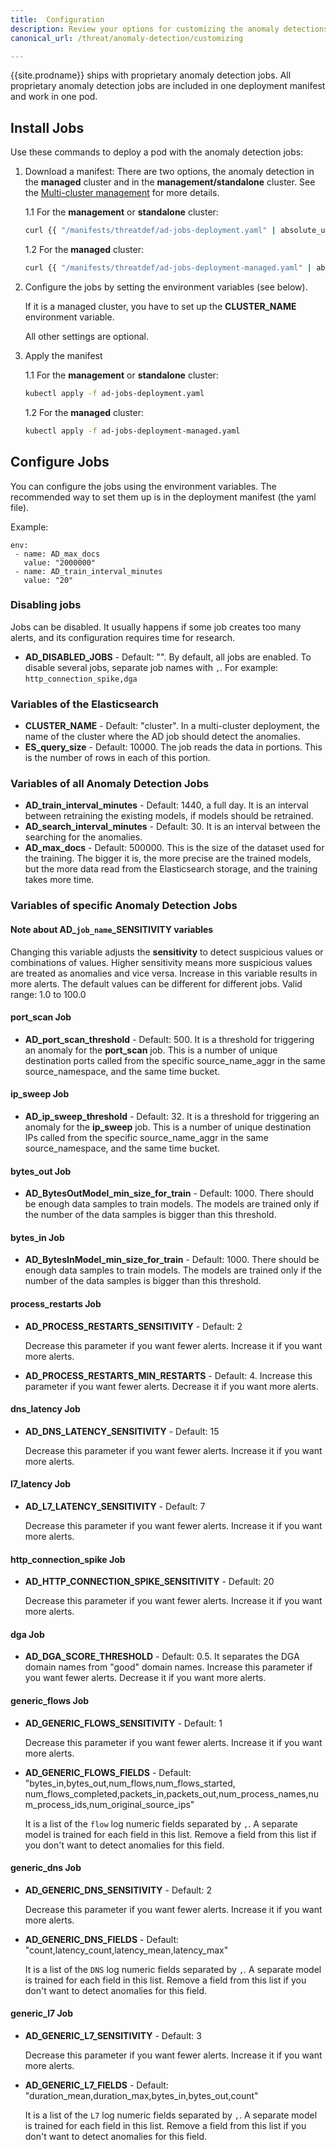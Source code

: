 ```yaml
---
title:  Configuration
description: Review your options for customizing the anomaly detections jobs.
canonical_url: /threat/anomaly-detection/customizing

---
```


{{site.prodname}} ships with proprietary anomaly detection jobs.
All proprietary anomaly detection jobs are included in one deployment manifest and work in one pod.

## Install Jobs
Use these commands to deploy a pod with the anomaly detection jobs:

1. Download a manifest:
There are two options, the anomaly detection in the **managed** cluster and in the **management/standalone** cluster.
   See the [Multi-cluster management] for more details.

    1.1 For the **management** or **standalone** cluster:
    ```bash
    curl {{ "/manifests/threatdef/ad-jobs-deployment.yaml" | absolute_url }} -O
    ```
    1.2 For the **managed** cluster:
    ```bash
    curl {{ "/manifests/threatdef/ad-jobs-deployment-managed.yaml" | absolute_url }} -O
    ```

2. Configure the jobs by setting the environment variables (see below).

   If it is a managed cluster, you have to set up the **CLUSTER_NAME** environment variable.

   All other settings are optional.

3. Apply the manifest

    1.1 For the **management** or **standalone** cluster:
    ```bash
    kubectl apply -f ad-jobs-deployment.yaml
    ```
    1.2 For the **managed** cluster:
    ```bash
    kubectl apply -f ad-jobs-deployment-managed.yaml
    ```

## Configure Jobs
You can configure the jobs using the environment variables.
The recommended way to set them up is in the deployment manifest (the yaml file).

Example:

```
env:
 - name: AD_max_docs
   value: "2000000"
 - name: AD_train_interval_minutes
   value: "20"
```

### Disabling jobs
Jobs can be disabled. It usually happens if some job creates too many alerts,
and its configuration requires time for research.
- **AD_DISABLED_JOBS** - Default: "". By default, all jobs are enabled.
To disable several jobs, separate job names with `,`.
For example: `http_connection_spike,dga`




### Variables of the Elasticsearch
-   **CLUSTER_NAME** - Default: "cluster".
In a multi-cluster deployment, the name of the cluster where the AD job should detect the anomalies.
-   **ES_query_size** - Default: 10000.
The job reads the data in portions. This is the number of rows in each of this portion.

### Variables of all Anomaly Detection Jobs
-   **AD_train_interval_minutes** - Default: 1440, a full day. It is an interval between retraining the existing models, if models should be retrained.
-   **AD_search_interval_minutes** - Default: 30. It is an interval between the searching for the anomalies.
-   **AD_max_docs** - Default: 500000. This is the size of the dataset used for the training. The bigger it is, the more precise are the trained models, but the more data read from the Elasticsearch storage, and the training takes more time.

### Variables of specific Anomaly Detection Jobs

#### Note about AD_`job_name`_SENSITIVITY variables
  Changing this variable adjusts the **sensitivity** to detect suspicious values or combinations of values. 
  Higher sensitivity means more suspicious values are treated as anomalies and vice versa.
  Increase in this variable results in more alerts.
  The default values can be different for different jobs.
  Valid range: 1.0 to 100.0


#### port_scan Job
-   **AD_port_scan_threshold** - Default: 500. It is a threshold for triggering an anomaly for the **port_scan** job. This is a number of unique destination ports called from the specific source_name_aggr in the same source_namespace, and the same time bucket.

#### ip_sweep Job
-   **AD_ip_sweep_threshold** - Default: 32. It is a threshold for triggering an anomaly for the **ip_sweep** job. This is a number of unique destination IPs called from the specific source_name_aggr in the same source_namespace, and the same time bucket.

#### bytes_out Job
-   **AD_BytesOutModel_min_size_for_train** - Default: 1000. There should be enough data samples to train models.
    The models are trained only if the number of the data samples is bigger than this threshold.

#### bytes_in Job
-   **AD_BytesInModel_min_size_for_train** - Default: 1000. There should be enough data samples to train models.
    The models are trained only if the number of the data samples is bigger than this threshold.

#### process_restarts Job
- **AD_PROCESS_RESTARTS_SENSITIVITY** - Default: 2 

    Decrease this parameter if you want fewer alerts. Increase it if you want more alerts.
- **AD_PROCESS_RESTARTS_MIN_RESTARTS** - Default: 4. Increase this parameter if you want fewer alerts.
    Decrease it if you want more alerts.

#### dns_latency Job
- **AD_DNS_LATENCY_SENSITIVITY** - Default: 15

    Decrease this parameter if you want fewer alerts. Increase it if you want more alerts.

#### l7_latency Job
- **AD_L7_LATENCY_SENSITIVITY** - Default: 7

    Decrease this parameter if you want fewer alerts. Increase it if you want more alerts.

#### http_connection_spike Job
- **AD_HTTP_CONNECTION_SPIKE_SENSITIVITY** - Default: 20

    Decrease this parameter if you want fewer alerts. Increase it if you want more alerts.

#### dga Job
-   **AD_DGA_SCORE_THRESHOLD** - Default: 0.5. It separates the DGA domain names from "good" domain names.
    Increase this parameter if you want fewer alerts.
    Decrease it if you want more alerts.

#### generic_flows Job
- **AD_GENERIC_FLOWS_SENSITIVITY** - Default: 1 
 
    Decrease this parameter if you want fewer alerts. Increase it if you want more alerts.
- **AD_GENERIC_FLOWS_FIELDS** - Default: "bytes_in,bytes_out,num_flows,num_flows_started,
    num_flows_completed,packets_in,packets_out,num_process_names,num_process_ids,num_original_source_ips" 
    
    It is a list of the `flow` log numeric fields separated by `,`.
    A separate model is trained for each field in this list.
    Remove a field from this list if you don't want to detect anomalies for this field.

#### generic_dns Job
- **AD_GENERIC_DNS_SENSITIVITY** - Default: 2 
 
    Decrease this parameter if you want fewer alerts. Increase it if you want more alerts.
- **AD_GENERIC_DNS_FIELDS** - Default: "count,latency_count,latency_mean,latency_max"
    
    It is a list of the `DNS` log numeric fields separated by `,`.
    A separate model is trained for each field in this list.
    Remove a field from this list if you don't want to detect anomalies for this field.

#### generic_l7 Job
- **AD_GENERIC_L7_SENSITIVITY** - Default: 3 
 
    Decrease this parameter if you want fewer alerts. Increase it if you want more alerts.
- **AD_GENERIC_L7_FIELDS** - Default: "duration_mean,duration_max,bytes_in,bytes_out,count"
    
    It is a list of the `L7` log numeric fields separated by `,`.
    A separate model is trained for each field in this list.
    Remove a field from this list if you don't want to detect anomalies for this field.

[Multi-cluster management]: /multicluster/index
